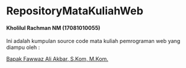 # RepositoryMataKuliahWeb
#### Kholilul Rachman NM (17081010055)
Ini adalah kumpulan source code mata kuliah pemrograman web yang diampu oleh : 

<a href="https://github.com/fwwzali">Bapak Fawwaz Ali Akbar, S.Kom, M.Kom. </a>


